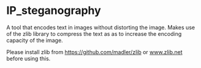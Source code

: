 # IP_steganography
A tool that encodes text in images without distorting the image. Makes use of the zlib library to compress the text as as to increase the encoding capacity of the image.

Please install zlib from https://github.com/madler/zlib or www.zlib.net before using this.
